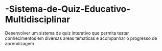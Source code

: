 # -Sistema-de-Quiz-Educativo-Multidisciplinar
 Desenvolver um sistema de quiz interativo que permita testar conhecimentos em diversas areas tematicas e acompanhar o progresso de aprendizagem
